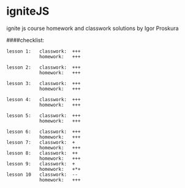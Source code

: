# igniteJS
ignite js course homework and classwork solutions by Igor Proskura

####checklist:
```
lesson 1:   classwork:  +++
            homework:   +++

lesson 2:   classwork:  +++
            homework:   +++

lesson 3:   classwork:  +++
            homework:   +++

lesson 4:   classwork:  +++
            homework:   +++

lesson 5:   classwork:  +++
            homework:   +++
```
```
lesson 6:   classwork:  +++
            homework:   +++
lesson 7:   classwork:  +
            homework:   +++
lesson 8:   classwork:  ++
            homework:   +++
lesson 9:   classwork:  +
            homework:   +*+
lesson 10   classwork:  --
            homework:   +++

```
